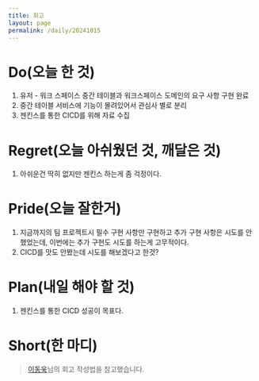 ```yaml
---
title: 회고
layout: page
permalink: /daily/20241015
---
```


# Do(오늘 한 것)
1. 유저 - 워크 스페이스 중간 테이블과 워크스페이스 도메인의 요구 사항 구현 완료
2. 중간 테이블 서비스에 기능이 몰려있어서 관심사 별로 분리
3. 젠킨스를 통한 CICD를 위해 자료 수집

# Regret(오늘 아쉬웠던 것, 깨달은 것)
1. 아쉬운건 딱히 없지만 젠킨스 하는게 좀 걱정이다.

# Pride(오늘 잘한거)
1. 지금까지의 팀 프로젝트시 필수 구현 사항만 구현하고 추가 구현 사항은 시도를 안했었는데, 이번에는 추가 구현도 시도를 하는게 고무적이다.
2. CICD를 맛도 안봤는데 시도를 해보겠다고 한것?

# Plan(내일 해야 할 것)
1. 젠킨스를 통한 CICD 성공이 목표다.

# Short(한 마디)

> [이동욱](https://dongwooklee96.github.io/)님의 회고 작성법을 참고했습니다.